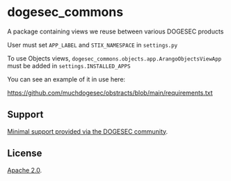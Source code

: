 # dogesec_commons

A package containing views we reuse between various DOGESEC products

User must set `APP_LABEL` and `STIX_NAMESPACE` in `settings.py`

To use Objects views, `dogesec_commons.objects.app.ArangoObjectsViewApp` must be added in `settings.INSTALLED_APPS`

You can see an example of it in use here:

https://github.com/muchdogesec/obstracts/blob/main/requirements.txt

## Support

[Minimal support provided via the DOGESEC community](https://community.dogesec.com/).

## License

[Apache 2.0](/LICENSE).